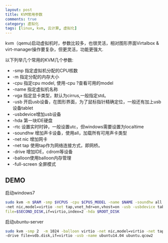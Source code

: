 ```yaml
---
layout: post
title: KVM常用参数
comments: true
category: 虚拟化
tags: [linux, kvm, 云计算, 虚拟化]
---
```


kvm（qemu)启动虚拟机时，参数比较多，也很灵活，相对图形界面Virtalbox & virt-manager操作要复杂，但更灵活，功能更强大.

以下列举几个常用的KVM几个参数:

* -smp 指定虚拟机分配的CPU核数
* -m 指定分配的内存大小
* -cpu 指定cpu model, 使用-cpu ?查看可用的model
* -name 指定虚拟机名称
* -vga 指定显卡类型，默认为cirrus,一般指定std。
* -usb 开启usb设备，在图形界面，为了鼠标指针精确定位，一般还有加上usb设备tablet
* -usbdevice增加usb设备
* -hda 第一块IDE硬盘
* -rtc 设置实时时钟，一般设置utc，但windows需要设置为localtime
* -soundhw 增加声卡设备，使用all，加载所有可用声卡类型
* -net nic 增加网卡
* -net tap 使用tap作为网络连接方式，即网桥。
* -drive 增加IDE，cdrom等设备
* -balloon使用balloon内存管理
* -full-screen 全屏模式

## DEMO

启动windows7

```bash
sudo kvm -m $RAM -smp $VCPUS -cpu $CPUS_MODEL -name $NAME -soundhw all -rtc base=localtime -balloon virtio \
-net nic,model=virtio -net tap,vnet_hdr=on,vhost=on -usb -usbdevice tablet -vga std  -drive\
file=$SECOND_DISK,if=virtio,index=2 -hda $ROOT_DISK 
```

启动ubuntu-server

```bash
sudo kvm -smp 2  -m 1024 -balloon virtio -net nic,model=virtio -net tap,vnet_hdr=on,vhost=on \
-drive file=vdb.disk,if=virtio -usb -name ubuntu14.04 ubuntu.qcow2
```
